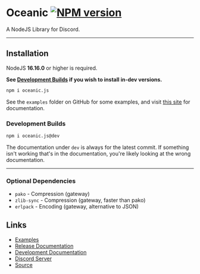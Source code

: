 # Oceanic [![NPM version](https://img.shields.io/npm/v/oceanic.js.svg?style=flat-square&color=informational)](https://npmjs.com/package/oceanic.js)
A NodeJS Library for Discord.

<hr>

## Installation
NodeJS **16.16.0** or higher is required.

**See [Development Builds](#development-builds) if you wish to install in-dev versions.**

```sh
npm i oceanic.js
```

See the `examples` folder on GitHub for some examples, and visit [this site](https://oceanic.owo-whats-this.dev) for documentation.

### Development Builds
```sh
npm i oceanic.js@dev
```

The documentation under `dev` is always for the latest commit. If something isn't working that's in the documentation, you're likely looking at the wrong documentation.

<hr>

### Optional Dependencies
* `pako` - Compression (gateway)
* `zlib-sync` - Compression (gateway, faster than pako)
* `erlpack` - Encoding (gateway, alternative to JSON)

## Links
* [Examples](https://github.com/OceanicJS/Oceanic/tree/dev/examples)
* [Release Documentation](https://oceanic.owo-whats-this.dev/latest)
* [Development Documentation](https://oceanic.owo-whats-this.dev/dev)
* [Discord Server](https://discord.gg/xZ4AhdYrf9)
* [Source](https://github.com/OceanicJS/Oceanic)
